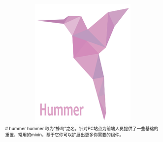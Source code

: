 <center><img src="test/img/hummer.png" height="390" width="310" alt="hummer"></center>
# hummer
hummer 取为“蜂鸟”之名。针对PC站点为前端人员提供了一些基础的重置，常用的mixin，基于它你可以扩展出更多你需要的组件。